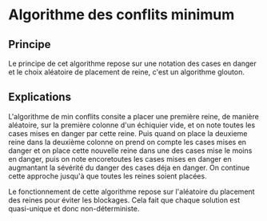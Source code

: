 # Algorithme des conflits minimum

## Principe

Le principe de cet algorithme repose sur une notation des cases en danger et le choix aléatoire de placement de reine, c'est un algorithme glouton.

## Explications

L'algorithme de min conflits consite a placer une première reine, de manière aléatoire, sur la première colonne d'un échiquier vide, et on note toutes les cases mises en danger par cette reine.
Puis quand on place la deuxieme reine dans la deuxième colonne on prend on compte les cases mises en danger et on place cette nouvelle reine dans une des cases mise le moins en danger, puis on note encoretoutes les cases mises en danger en augmantant la sévérité du danger des cases déja en danger. On continue cette approche jusqu'à que toutes les reines soient placées.

Le fonctionnement de cette algorithme repose sur l'aléatoire du placement des reines pour éviter les blockages. Cela fait que chaque solution est quasi-unique et donc non-déterministe.
